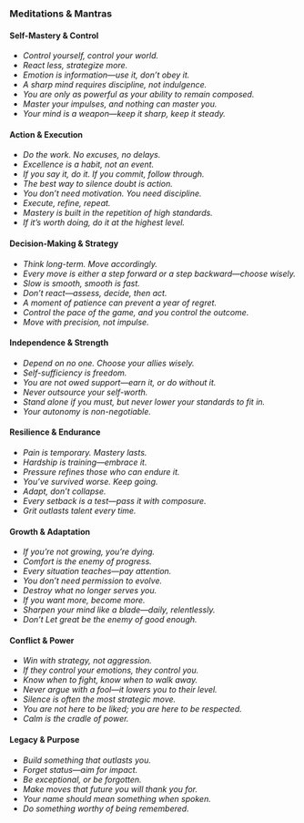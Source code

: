 ### **Meditations & Mantras**  

#### **Self-Mastery & Control**  
- *Control yourself, control your world.*  
- *React less, strategize more.*  
- *Emotion is information—use it, don’t obey it.*  
- *A sharp mind requires discipline, not indulgence.*  
- *You are only as powerful as your ability to remain composed.*  
- *Master your impulses, and nothing can master you.*  
- *Your mind is a weapon—keep it sharp, keep it steady.*  

#### **Action & Execution**  
- *Do the work. No excuses, no delays.*  
- *Excellence is a habit, not an event.*  
- *If you say it, do it. If you commit, follow through.*  
- *The best way to silence doubt is action.*  
- *You don’t need motivation. You need discipline.*  
- *Execute, refine, repeat.*  
- *Mastery is built in the repetition of high standards.*  
- *If it’s worth doing, do it at the highest level.*  

#### **Decision-Making & Strategy**  
- *Think long-term. Move accordingly.*  
- *Every move is either a step forward or a step backward—choose wisely.*  
- *Slow is smooth, smooth is fast.*  
- *Don’t react—assess, decide, then act.*  
- *A moment of patience can prevent a year of regret.*  
- *Control the pace of the game, and you control the outcome.*  
- *Move with precision, not impulse.*  

#### **Independence & Strength**  
- *Depend on no one. Choose your allies wisely.*  
- *Self-sufficiency is freedom.*  
- *You are not owed support—earn it, or do without it.*  
- *Never outsource your self-worth.*  
- *Stand alone if you must, but never lower your standards to fit in.*  
- *Your autonomy is non-negotiable.*  

#### **Resilience & Endurance**  
- *Pain is temporary. Mastery lasts.*  
- *Hardship is training—embrace it.*  
- *Pressure refines those who can endure it.*  
- *You’ve survived worse. Keep going.*  
- *Adapt, don’t collapse.*  
- *Every setback is a test—pass it with composure.*  
- *Grit outlasts talent every time.*  

#### **Growth & Adaptation**  
- *If you’re not growing, you’re dying.*  
- *Comfort is the enemy of progress.*  
- *Every situation teaches—pay attention.*  
- *You don’t need permission to evolve.*  
- *Destroy what no longer serves you.*  
- *If you want more, become more.*  
- *Sharpen your mind like a blade—daily, relentlessly.* 
- *Don’t Let great be the enemy of good enough.*

#### **Conflict & Power**  
- *Win with strategy, not aggression.*  
- *If they control your emotions, they control you.*  
- *Know when to fight, know when to walk away.*  
- *Never argue with a fool—it lowers you to their level.*  
- *Silence is often the most strategic move.*  
- *You are not here to be liked; you are here to be respected.*  
- *Calm is the cradle of power.*

#### **Legacy & Purpose**  
- *Build something that outlasts you.*  
- *Forget status—aim for impact.*  
- *Be exceptional, or be forgotten.*  
- *Make moves that future you will thank you for.*  
- *Your name should mean something when spoken.*  
- *Do something worthy of being remembered.*  
